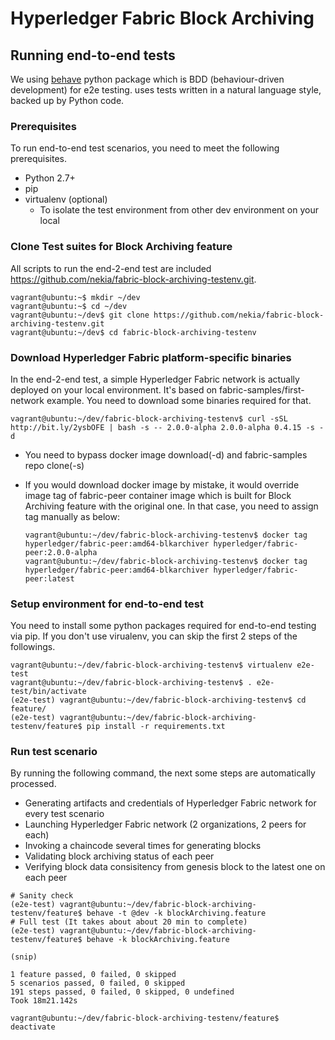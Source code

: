 # Hyperledger Fabric Block Archiving

## Running end-to-end tests

We using [behave](https://behave.readthedocs.io/en/latest/) python package which is BDD (behaviour-driven development) for e2e testing. uses tests written in a natural language style, backed up by Python code. 

### Prerequisites

To run end-to-end test scenarios, you need to meet the following prerequisites. 

* Python 2.7+
* pip
* virtualenv (optional)
  * To isolate the test environment from other dev environment on your local

### Clone Test suites for Block Archiving feature

All scripts to run the end-2-end test are included https://github.com/nekia/fabric-block-archiving-testenv.git.

```
vagrant@ubuntu:~$ mkdir ~/dev
vagrant@ubuntu:~$ cd ~/dev
vagrant@ubuntu:~/dev$ git clone https://github.com/nekia/fabric-block-archiving-testenv.git
vagrant@ubuntu:~/dev$ cd fabric-block-archiving-testenv
```

### Download Hyperledger Fabric platform-specific binaries

In the end-2-end test, a simple Hyperledger Fabric network is actually deployed on your local environment. It's based on fabric-samples/first-network example. You need to download some binaries required for that.

```
vagrant@ubuntu:~/dev/fabric-block-archiving-testenv$ curl -sSL http://bit.ly/2ysbOFE | bash -s -- 2.0.0-alpha 2.0.0-alpha 0.4.15 -s -d
```
* You need to bypass docker image download(-d) and fabric-samples repo clone(-s)
* If you would download docker image by mistake, it would override image tag of fabric-peer container image which is built for Block Archiving feature with the original one. In that case, you need to assign tag manually as below:

  ```
  vagrant@ubuntu:~/dev/fabric-block-archiving-testenv$ docker tag hyperledger/fabric-peer:amd64-blkarchiver hyperledger/fabric-peer:2.0.0-alpha
  vagrant@ubuntu:~/dev/fabric-block-archiving-testenv$ docker tag hyperledger/fabric-peer:amd64-blkarchiver hyperledger/fabric-peer:latest
  ```

### Setup environment for end-to-end test

You need to install some python packages required for end-to-end testing via pip. If you don't use virualenv, you can skip the first 2 steps of the followings.

```
vagrant@ubuntu:~/dev/fabric-block-archiving-testenv$ virtualenv e2e-test
vagrant@ubuntu:~/dev/fabric-block-archiving-testenv$ . e2e-test/bin/activate
(e2e-test) vagrant@ubuntu:~/dev/fabric-block-archiving-testenv$ cd feature/
(e2e-test) vagrant@ubuntu:~/dev/fabric-block-archiving-testenv/feature$ pip install -r requirements.txt
```

### Run test scenario

By running the following command, the next some steps are automatically processed.

* Generating artifacts and credentials of Hyperledger Fabric network for every test scenario
* Launching Hyperledger Fabric network (2 organizations, 2 peers for each)
* Invoking a chaincode several times for generating blocks
* Validating block archiving status of each peer
* Verifying block data consisitency from genesis block to the latest one on each peer 

```
# Sanity check
(e2e-test) vagrant@ubuntu:~/dev/fabric-block-archiving-testenv/feature$ behave -t @dev -k blockArchiving.feature
# Full test (It takes about about 20 min to complete)
(e2e-test) vagrant@ubuntu:~/dev/fabric-block-archiving-testenv/feature$ behave -k blockArchiving.feature

(snip)

1 feature passed, 0 failed, 0 skipped
5 scenarios passed, 0 failed, 0 skipped
191 steps passed, 0 failed, 0 skipped, 0 undefined
Took 18m21.142s

vagrant@ubuntu:~/dev/fabric-block-archiving-testenv/feature$ deactivate
```
